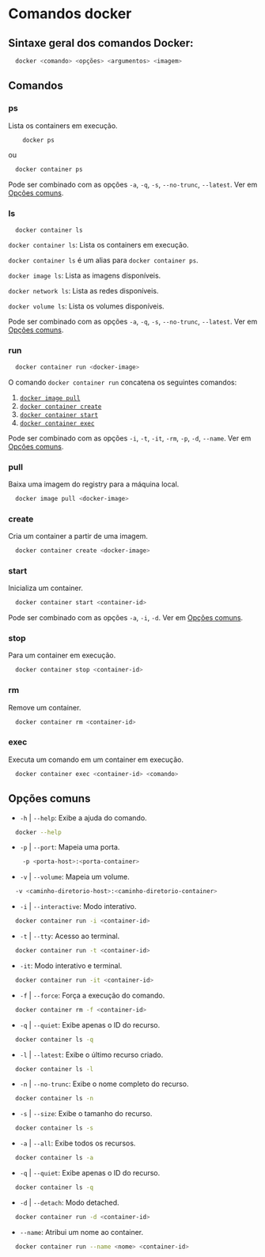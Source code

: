 # Comandos docker

## Sintaxe geral dos comandos Docker:

```bash
  docker <comando> <opções> <argumentos> <imagem>
```

## **Comandos**

### **ps**
Lista os containers em execução.
```bash
    docker ps
```

ou 
```bash
  docker container ps
```

Pode ser combinado com as opções `-a`, `-q`, `-s`, `--no-trunc`, `--latest`. Ver em [Opções comuns](#opções).

### **ls**

```bash
  docker container ls
```

``docker container ls``: Lista os containers em execução.

`docker container ls` é um alias para `docker container ps`.

``docker image ls``: Lista as imagens disponíveis.

``docker network ls``: Lista as redes disponíveis.

``docker volume ls``: Lista os volumes disponíveis.

Pode ser combinado com as opções `-a`, `-q`, `-s`, `--no-trunc`, `--latest`. Ver em [Opções comuns](#opções).

### **run**

```bash
  docker container run <docker-image>
```

O comando ``docker container run`` concatena os seguintes comandos:
1. [`docker image pull`](#pull)
2. [`docker container create`](#create)
3. [`docker container start`](#start)
4. [`docker container exec`](#exec)

Pode ser combinado com as opções `-i`, `-t`, `-it`, `-rm`, `-p`, `-d`, `--name`. Ver em [Opções comuns](#opções).


### **pull**

Baixa uma imagem do registry para a máquina local.

```bash
  docker image pull <docker-image>
```


### **create**
Cria um container a partir de uma imagem.
```bash
  docker container create <docker-image>
```


### **start**
Inicializa um container.
```bash
  docker container start <container-id>
```
Pode ser combinado com as opções `-a`, `-i`, `-d`. Ver em [Opções comuns](#opções).

### **stop**
Para um container em execução.
```bash
  docker container stop <container-id>
```

### **rm**
Remove um container.
```bash
  docker container rm <container-id>
```

### **exec**
Executa um comando em um container em execução.
```bash
  docker container exec <container-id> <comando>
```

## **Opções comuns**

- `-h` | `--help`: Exibe a ajuda do comando.
```bash
  docker --help
```

- `-p` | `--port`: Mapeia uma porta.
```bash 
    -p <porta-host>:<porta-container>
```

- `-v` | `--volume`: Mapeia um volume.
```bash
  -v <caminho-diretorio-host>:<caminho-diretorio-container>
```

- `-i` | `--interactive`: Modo interativo.
```bash
  docker container run -i <container-id>
```

- `-t` | `--tty`: Acesso ao terminal.
```bash
  docker container run -t <container-id>
```

- `-it`: Modo interativo e terminal.
```bash
  docker container run -it <container-id>
```


- `-f` | `--force`: Força a execução do comando.
```bash
  docker container rm -f <container-id>
```

- `-q` | `--quiet`: Exibe apenas o ID do recurso.
```bash
  docker container ls -q
```

- `-l` | `--latest`: Exibe o último recurso criado.
```bash
  docker container ls -l
```

- `-n` | `--no-trunc`: Exibe o nome completo do recurso.
```bash
  docker container ls -n
```

- `-s` | `--size`: Exibe o tamanho do recurso.
```bash
  docker container ls -s
```

- `-a` | `--all`: Exibe todos os recursos.
```bash
  docker container ls -a
```

- `-q` | `--quiet`: Exibe apenas o ID do recurso.
```bash
  docker container ls -q
```

- `-d` | `--detach`: Modo detached.
```bash
  docker container run -d <container-id>
```

- `--name`: Atribui um nome ao container.
```bash
  docker container run --name <nome> <container-id>
```
